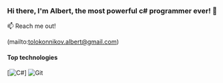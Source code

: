 ### Hi there, I'm Albert, the most powerful c# programmer ever! 👋


📫 Reach me out!

(mailto:tolokonnikov.albert@gmail.com)

#### Top technologies 

[![C#](https://img.shields.io/badge/C%23-239120?style=for-the-badge&logo=c-sharp&logoColor=white)] ![Git](https://img.shields.io/badge/GIT-E44C30?style=for-the-badge&logo=git&logoColor=white)
